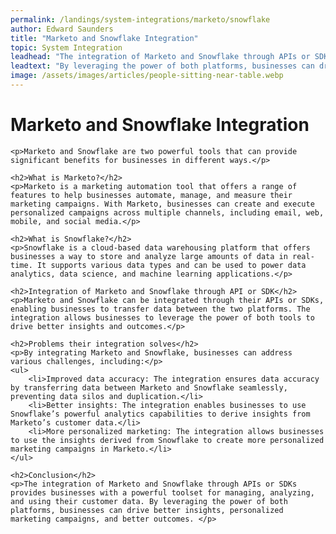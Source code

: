 ```yaml
---
permalink: /landings/system-integrations/marketo/snowflake
author: Edward Saunders
title: "Marketo and Snowflake Integration"
topic: System Integration
leadhead: "The integration of Marketo and Snowflake through APIs or SDKs provides businesses with a powerful toolset for managing, analyzing, and using their customer data"
leadtext: "By leveraging the power of both platforms, businesses can drive better insights, personalized marketing campaigns, and better outcomes."
image: /assets/images/articles/people-sitting-near-table.webp
---
```

<div class="arttext">	<h1>Marketo and Snowflake Integration</h1>

	<p>Marketo and Snowflake are two powerful tools that can provide significant benefits for businesses in different ways.</p>

	<h2>What is Marketo?</h2>
	<p>Marketo is a marketing automation tool that offers a range of features to help businesses automate, manage, and measure their marketing campaigns. With Marketo, businesses can create and execute personalized campaigns across multiple channels, including email, web, mobile, and social media.</p>

	<h2>What is Snowflake?</h2>
	<p>Snowflake is a cloud-based data warehousing platform that offers businesses a way to store and analyze large amounts of data in real-time. It supports various data types and can be used to power data analytics, data science, and machine learning applications.</p>

	<h2>Integration of Marketo and Snowflake through API or SDK</h2>
	<p>Marketo and Snowflake can be integrated through their APIs or SDKs, enabling businesses to transfer data between the two platforms. The integration allows businesses to leverage the power of both tools to drive better insights and outcomes.</p>

	<h2>Problems their integration solves</h2>
	<p>By integrating Marketo and Snowflake, businesses can address various challenges, including:</p>
	<ul>
		<li>Improved data accuracy: The integration ensures data accuracy by transferring data between Marketo and Snowflake seamlessly, preventing data silos and duplication.</li>
		<li>Better insights: The integration enables businesses to use Snowflake’s powerful analytics capabilities to derive insights from Marketo’s customer data.</li>
		<li>More personalized marketing: The integration allows businesses to use the insights derived from Snowflake to create more personalized marketing campaigns in Marketo.</li>
	</ul>

	<h2>Conclusion</h2>
	<p>The integration of Marketo and Snowflake through APIs or SDKs provides businesses with a powerful toolset for managing, analyzing, and using their customer data. By leveraging the power of both platforms, businesses can drive better insights, personalized marketing campaigns, and better outcomes. </p>
	
</div>